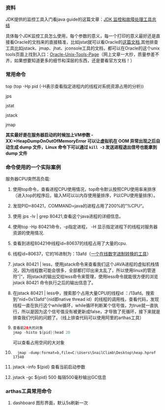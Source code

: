 ### 资料

JDK提供的监控工具入门看java guide的这篇文章：[JDK 监控和故障处理工具总结](https://snailclimb.gitee.io/javaguide/#/docs/java/jvm/JDK监控和故障处理工具总结?id=jdk-监控和故障处理工具总结)

具体每个JDK监控工具怎么使用，每个参数的意义，每一个打印的意义最好还是直接看Oracle的文档来的直接精准，比如jstat就可以看Oracle的[这篇文档](https://docs.oracle.com/javase/8/docs/technotes/tools/unix/jstat.html),其他排查工具比如jstack、jmap、jhat、jconsole工具的文档，都可以在Oracle的这个unix tools页面上找到入口：[Oracle-Unix-Tools-Page](https://docs.oracle.com/javase/8/docs/technotes/tools/unix/)（网上文章一大抄，质量参差不齐，如果想要知道更多的细节和深层的东西，还是要看官方文档！）



### 常用命令

top (top -Hp pid (-H表示查看指定进程内的线程对系统资源占用的分析))

jps

jstat

jstack

jmap

**其实最好是在服务器启动的时候加上VM参数  -XX:+HeapDumpOnOutOfMemoryError  可以让虚拟机在 OOM 异常出现之后自动生成 dump 文件，Linux 命令下可以通过 `kill -3` 发送进程退出信号也能拿到 dump 文件**



### 命令使用的一个实际案例

服务器CPU突然高负载:

1. 使用top命令，查看进程CPU使用情况，top命令默认按照CPU使用率来排序（进入top的程序后，输入M可以以内存使用量排序，P以CPU使用量排序）。

2. 发现PID=80421，COMMAND=java的进程占用了200%的”%CPU“。

3. 使用 jps -lv | grep 80421,查看这个java进程的详细信息。

4. 使用top -Hp 80421命令，-p指定进程， -H 显示指定进程下的线程对服务器资源的使用情况.

5. 查看到进程80421中线程id=80637的线程占用了大量的cpu.

6. 线程id=80637，它的16进制为：13afd（[一个在线数字进制转换的工具](https://www.sojson.com/hexconvert/10to16.html)）

7. jstack 80421 | less，使用jstack命令来查看我们这个JAVA进程的虚拟机栈情况，因为线程数可能会很多，全部都打印出来太乱了，所以使用linux的管道符”|“，将jstack的输出交给less命令来管理，使用less命令就能很方便的浏览jstack 80421 命令执行之后的输出信息了。

8. 在jstack 80421 | less中，搜索那个占用大量CPU的线程id ：/13afd。搜索到”nid=0x13afd“（nid即native thread id）的线程的调用栈，查看代码，发现线程一直在执行这个while循环，while循环判断某个信号值，为true就一直执行，所以是因为这个信号值没有被更新成false，才导致了死循环，接下来就是排查我们代码的问题了。（线上排查代码可以使用阿里的arthas工具）

9. ```java
   查看前20大的对象
   jmap -histo ${pid}|head 20
   ```

   可以查看占用空间的大对象

10. ```
      jmap -dump:format=b,file=C:\Users\SnailClimb\Desktop\heap.hprof 17340
    ```

11. jstack -info ${pid}  查看当前启动参数

12. jstack -gc ${pid} 500   每隔500毫秒输出GC信息







### arthas工具常用命令

1. dashboard 图形界面，默认5s刷新一次